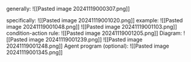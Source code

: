 generally:
	![[Pasted image 20241119000307.png]]

specifically:
	![[Pasted image 20241119001020.png]]
example:
	![[Pasted image 20241119001048.png]]
	![[Pasted image 20241119001103.png]]
condition-action rule:
	![[Pasted image 20241119001205.png]]
Diagram:
	![[Pasted image 20241119001239.png]]
	![[Pasted image 20241119001248.png]]
Agent program (optional):
	![[Pasted image 20241119001345.png]]
	



